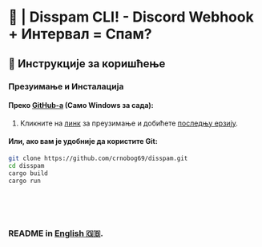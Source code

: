 # 🦠 | Disspam CLI! - Discord Webhook + Интервал = Спам?

## 🚀 Инструкције за коришћење

### Презуимање и Инсталација

#### Преко [GitHub-а](https://github.com/crnobog69/disspam/releases) (Само Windows за сада):

1. Кликните на [линк](https://github.com/crnobog69/disspam/releases) за преузимање и добићете [последњу ерзију](https://github.com/crnobog69/disspam/releases).

#### Или, ако вам је удобније да користите Git:

```bash
git clone https://github.com/crnobog69/disspam.git
cd disspam
cargo build
cargo run
```

<br>
<br>
<br>

### README in [English 🇬🇧](README-en.md).
